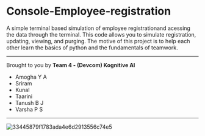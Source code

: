 
# Console-Employee-registration

A simple terminal based simulation of employee registrationand acessing the data through the terminal.
This code allows you to simulate registration, updating, viewing, and purging. The motive of this project
is to help each other learn the basics of python and the fundamentals of teamwork.

<hr>

Brought to you by **Team 4 - (Devcom) Kognitive AI**

- Amogha Y A
- Sriram
- Kunal
- Taarini
- Tanush B J
- Varsha P S

<hr>

![33445879f1783ada4e6d2913556c74e5](https://cdn.discordapp.com/icons/1067800162665242685/33445879f1783ada4e6d2913556c74e5.webp?size=512)

